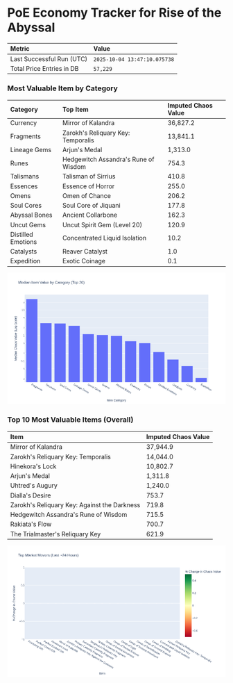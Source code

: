 # PoE Economy Tracker for Rise of the Abyssal

<!-- START_MAINTENANCE -->
| Metric | Value |
|:---|:---|
| Last Successful Run (UTC) | `2025-10-04 13:47:10.075738` |
| Total Price Entries in DB | `57,229` |

<!-- END_MAINTENANCE -->

<!-- START_DATAFRAME_DEBUG -->
<!-- END_DATAFRAME_DEBUG -->

<!-- START_CATEGORY_ANALYSIS -->
### Most Valuable Item by Category
| Category | Top Item | Imputed Chaos Value |
| :--- | :--- | :--- |
| Currency | Mirror of Kalandra | 36,827.2 |
| Fragments | Zarokh's Reliquary Key: Temporalis | 13,841.1 |
| Lineage Gems | Arjun's Medal | 1,313.0 |
| Runes | Hedgewitch Assandra's Rune of Wisdom | 754.3 |
| Talismans | Talisman of Sirrius | 410.8 |
| Essences | Essence of Horror | 255.0 |
| Omens | Omen of Chance | 206.2 |
| Soul Cores | Soul Core of Jiquani | 177.8 |
| Abyssal Bones | Ancient Collarbone | 162.3 |
| Uncut Gems | Uncut Spirit Gem (Level 20) | 120.9 |
| Distilled Emotions | Concentrated Liquid Isolation | 10.2 |
| Catalysts | Reaver Catalyst | 1.0 |
| Expedition | Exotic Coinage | 0.1 |


![Category Analysis Chart](charts/category_analysis.png)
<!-- END_ANALYSIS -->

<!-- START_ANALYSIS -->
### Top 10 Most Valuable Items (Overall)
| Item | Imputed Chaos Value |
| :--- | :--- |
| Mirror of Kalandra | 37,944.9 |
| Zarokh's Reliquary Key: Temporalis | 14,044.0 |
| Hinekora's Lock | 10,802.7 |
| Arjun's Medal | 1,311.8 |
| Uhtred's Augury | 1,240.0 |
| Dialla's Desire | 753.7 |
| Zarokh's Reliquary Key: Against the Darkness | 719.8 |
| Hedgewitch Assandra's Rune of Wisdom | 715.5 |
| Rakiata's Flow | 700.7 |
| The Trialmaster's Reliquary Key | 621.9 |


![Market Movers Chart](charts/market_movers.png)
<!-- END_ANALYSIS -->
